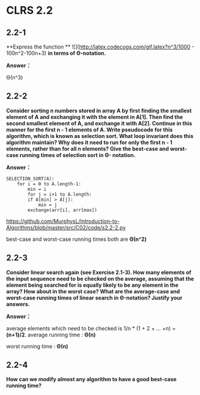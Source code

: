 # CLRS 2.2

## 2.2-1

**Express the function **
![](http://latex.codecogs.com/gif.latex?n^3/1000 - 100n^2-100n+3)
**in terms of Θ-notation.**

**Answer：**

Θ(n^3)

## 2.2-2

**Consider sorting n numbers stored in array A by first finding the smallest element of A and exchanging it with the element in A[1]. Then find the second smallest element of A, and exchange it with A[2]. Continue in this manner for the first n - 1 elements of A. Write pseudocode for this algorithm, which is known as selection sort. What loop invariant does this algorithm maintain? Why does it need to run for only the first n - 1 elements, rather than for all n elements? Give the best-case and worst-case running times of selection sort in Θ- notation.**

**Answer：**

```
SELECTION_SORT(A):
	for i = 0 to A.length-1:
		min = i
		for j = i+1 to A.length:
		if A[min] > A[j]:
			min = j
		exchange(arr[i], arr[max])
```

https://github.com/MurphysL/Introduction-to-Algorithms/blob/master/src/C02/code/s2.2-2.py

best-case and worst-case running times both are **Θ(n^2)**

## 2.2-3

**Consider linear search again (see Exercise 2.1-3). How many elements of the input sequence need to be checked on the average, assuming that the element being searched for is equally likely to be any element in the array? How about in the worst case? What are the average-case and worst-case running times of linear search in Θ-notation? Justify your answers.**

**Answer：**

average elements which need to be checked is 1/n * (1 + 2 + ... +n) = **(n+1)/2**. average running time : **Θ(n)**

worst running time : **Θ(n)**


## 2.2-4

**How can we modify almost any algorithm to have a good best-case running time?**